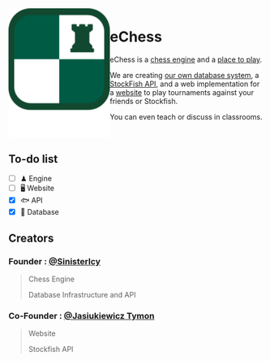 <img src="https://github.com/PCE-Engine/.github/blob/main/profile/assets/pce-logo.png" align="left" width="200px"/>

# eChess

eChess is a [chess engine](https://github.com/playeChess/PCE) and a [place to play](http://playechess.com).

We are creating [our own database system](https://github.com/playeChess/ECDB), a [StockFish API](https://github.com/playeChess/stockfishAPI), and a web implementation for a [website](https://github.com/playeChess/website) to play tournaments against your friends or Stockfish.

You can even teach or discuss in classrooms.

<br clear="left"/>

## To-do list

- [ ] ♟ Engine
- [ ] 🖥 Website
- [x] 🐟 API
- [x] 📘 Database

## Creators

### Founder : [@SinisterIcy](https://github.com/SinisterIcy)
> Chess Engine
>
> Database Infrastructure and API

### Co-Founder : [@Jasiukiewicz Tymon](https://github.com/jasiukiewicztymon)
> Website
>
> Stockfish API
